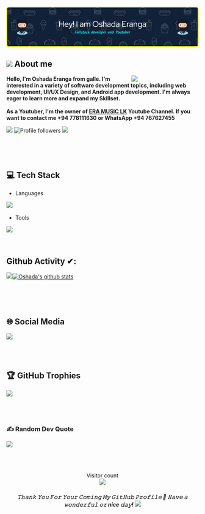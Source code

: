 ![Header](./github-header-image.png)
## <img src = "https://i.pinimg.com/originals/3f/7e/4e/3f7e4eff7c96e9fe4b8b4b1ff3f7bdb5.gif" width = 6.5%>  About me
<img align="right" top="23px" src="https://github.com/7oSkaaa/7oSkaaa/blob/main/Images/Right_Side.gif?raw=true" width=35%>
<p fontSize="23px"><b>Hello, I'm Oshada Eranga from galle. I'm interested in a variety of software development topics, including web development, UI/UX Design, and Android app development. I'm always eager to learn more and expand my Skillset. <br /><br /> As a Youtuber, I'm the owner of <a href="https://www.youtube.com/@ERAMUSICLK/featured" text-decoration=none color='white'>ERA MUSIC LK</a> Youtube Channel. If you want to contact me <b>+94 778111630</b> or WhatsApp <b>+94 767627455</b></b></p>

<p align="Left">
<img src="https://img.shields.io/static/v1?label=Sponsor&message=%E2%9D%A4&logo=GitHub&link=%3Curl%3E&color=f88379">
<img alt="Profile followers" src="https://img.shields.io/github/followers/oshadaera68">
  <a href="">
    <img src="https://komarev.com/ghpvc/?username=oshadaera68">
</a>
</p>

<br />
<br />
<br />

## 💻 Tech Stack
- Languages
<p align="left">
  <a href="https://skillicons.dev">
    <img src="https://skillicons.dev/icons?i=bootstrap,express,html,js,css,tailwind,laravel,ts,hibernate,java,jquery,mongodb,mysql,nodejs,react,angular,nextjs,flutter,py,spring,maven,materialui,flask,firebase" />
  </a>
</p>

- Tools
<p align="left">
  <a href="https://skillicons.dev">
    <img src="https://skillicons.dev/icons?i=git,powershell,figma,linux,idea,ps,vscode,androidstudio,bash,eclipse,postman" />
  </a>
</p>
<br/>

## Github Activity ✔:

<a href="https://github.com/oshadaera68">
  <img align="left" src="https://github-readme-stats.vercel.app/api/top-langs/?username=oshadaera68&theme=tokyonight" />
  </a>

<a href="https://github.com/oshadaera68">
 <img align="center" src="https://github-readme-stats.vercel.app/api?username=oshadaera68&show_icons=true&theme=tokyonight&line_height=27" alt="Oshada's github stats"/>
</a>

<br/>
<br/>
<br/>
<br/>
<br/>

## 🌐 Social Media
<p align="left">
  <a href="https://skillicons.dev">
    <img src="https://skillicons.dev/icons?i=github,linkedin,stackoverflow" />
  </a>
</p>
</p>

<br/>
<br/>

## 🏆 GitHub Trophies
![](https://github-profile-trophy.vercel.app/?username=oshadaera68&theme=juicyfresh&no-frame=true&no-bg=false&margin-w=4)

<br/>
<br/>

### ✍️ Random Dev Quote
![](https://quotes-github-readme.vercel.app/api?type=horizontal&theme=radical)

<br />
<br />

<p align="center"> 
  Visitor count<br>
  <img src="https://profile-counter.glitch.me/oshadaera68/count.svg" />
</p>

<h5 align="center">
𝚃𝚑𝚊𝚗𝚔 𝚈𝚘𝚞 𝙵𝚘𝚛 𝚈𝚘𝚞𝚛 𝙲𝚘𝚖𝚒𝚗𝚐 𝙼𝚢 𝙶𝚒𝚝𝙷𝚞𝚋 𝙿𝚛𝚘𝚏𝚒𝚕𝚎 🤝
𝙷𝚊𝚟𝚎 𝚊 𝚠𝚘𝚗𝚍𝚎𝚛𝚏𝚞𝚕 𝚘𝚛 nice 𝚍𝚊𝚢! 
<img src="https://github.com/oshadaera68/red-alpha/blob/main/Hi.gif" width="20px">
</h5>
